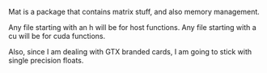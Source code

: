 Mat is a package that contains matrix stuff, and also memory management. 

Any file starting with an h will be for host functions. Any file starting with a cu will be for cuda functions.  

Also, since I am dealing with GTX branded cards, I am going to stick with single precision floats.  